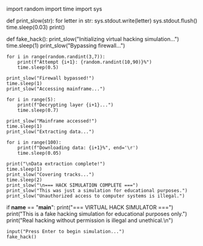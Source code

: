 import random
import time
import sys

def print_slow(str):
    for letter in str:
        sys.stdout.write(letter)
        sys.stdout.flush()
        time.sleep(0.03)
    print()

def fake_hack():
    print_slow("Initializing virtual hacking simulation...")
    time.sleep(1)
    print_slow("Bypassing firewall...")
    
    for i in range(random.randint(3,7)):
        print(f"Attempt {i+1}: {random.randint(10,90)}%")
        time.sleep(0.5)
    
    print_slow("Firewall bypassed!")
    time.sleep(1)
    print_slow("Accessing mainframe...")
    
    for i in range(5):
        print(f"Decrypting layer {i+1}...")
        time.sleep(0.7)
    
    print_slow("Mainframe accessed!")
    time.sleep(1)
    print_slow("Extracting data...")
    
    for i in range(100):
        print(f"Downloading data: {i+1}%", end='\r')
        time.sleep(0.05)
    
    print("\nData extraction complete!")
    time.sleep(1)
    print_slow("Covering tracks...")
    time.sleep(2)
    print_slow("\n=== HACK SIMULATION COMPLETE ===")
    print_slow("This was just a simulation for educational purposes.")
    print_slow("Unauthorized access to computer systems is illegal.")

if __name__ == "__main__":
    print("=== VIRTUAL HACK SIMULATOR ===")
    print("This is a fake hacking simulation for educational purposes only.")
    print("Real hacking without permission is illegal and unethical.\n")
    
    input("Press Enter to begin simulation...")
    fake_hack()
